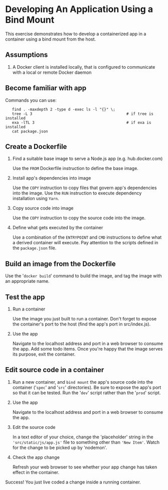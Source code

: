 # Developing An Application Using a Bind Mount

This exercise demonstrates how to develop a containerized app in a container
using a bind mount from the host.

## Assumptions

1. A Docker client is installed locally, that is configured to communicate
   with a local or remote Docker daemon

## Become familiar with app

   Commands you can use:

```text
   find . -maxdepth 2 -type d -exec ls -l "{}" \;
   tree -L 3                                          # if tree is installed
   exa -lTL 3                                         # if exa is installed
   cat package.json
```

## Create a Dockerfile

1. Find a suitable base image to serve a Node.js app (e.g. hub.docker.com)

   Use the `FROM` Dockerfile instruction to define the base image.

2. Install app's dependencies into image

   Use the `COPY` instruction to copy files that govern app's dependencies into
   the image. Use the `RUN` instruction to execute dependency installation using
   `Yarn`.

3. Copy source code into image

   Use the `COPY` instruction to copy the source code into the image.

4. Define what gets executed by the container

   Use a combination of the `ENTRYPOINT` and `CMD` instructions to define what a
   derived container will execute. Pay attention to the scripts defined in the
   `package.json` file.

## Build an image from the Dockerfile

   Use the '`docker build`' command to build the image, and tag the image with an
   appropriate name.

## Test the app

1. Run a container

   Use the image you just built to run a container. Don't forget to expose the
   container's port to the host (find the app's port in src/index.js).

2. Use the app

   Navigate to the localhost address and port in a web browser to consume the
   app. Add some todo items. Once you're happy that the image serves its
   purpose, exit the container.

## Edit source code in a container

1. Run a new container, and `bind mount` the app's source code into the container
   ('`spec`' and '`src`' directories). Be sure to expose the app's port so that it
   can be tested. Run the '`dev`' script rather than the '`prod`' script.

2. Use the app

   Navigate to the localhost address and port in a web browser to consume the
   app.

3. Edit the source code

   In a text editor of your choice, change the 'placeholder' string in the
   `'src/static/js/app.js'` file to something other than `'New Item'`. Watch for
   the change to be picked up by 'nodemon'.

4. Check the app change

   Refresh your web browser to see whether your app change has taken effect in
   the container.

Success! You just live coded a change inside a running container.
